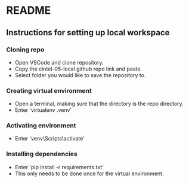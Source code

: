 # README
## Instructions for setting up local workspace
### Cloning repo
- Open VSCode and clone repository.
- Copy the cintel-05-local github repo link and paste.
- Select folder you would like to save the repository to.  
### Creating virtual environment
- Open a terminal, making sure that the directory is the repo directory.
- Enter 'virtualenv .venv'
### Activating environment
- Enter 'venv\Scripts\activate'  
### Installing dependencies
- Enter 'pip install -r requirements.txt'  
- This only needs to be done once for the virtual environment.
